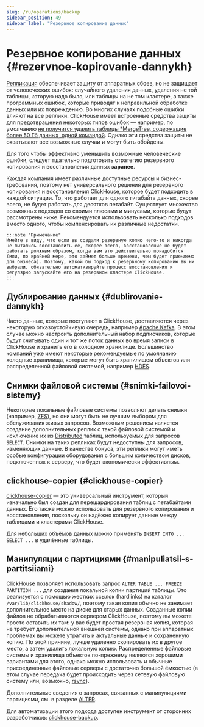 ```yaml
---
slug: /ru/operations/backup
sidebar_position: 49
sidebar_label: "Резервное копирование данных"
---
```


# Резервное копирование данных {#rezervnoe-kopirovanie-dannykh}

[Репликация](../engines/table-engines/mergetree-family/replication.md) обеспечивает защиту от аппаратных сбоев, но не защищает от человеческих ошибок: случайного удаления данных, удаления не той таблицы, которую надо было, или таблицы на не том кластере, а также программных ошибок, которые приводят к неправильной обработке данных или их повреждению. Во многих случаях подобные ошибки влияют на все реплики. ClickHouse имеет встроенные средства защиты для предотвращения некоторых типов ошибок — например, по умолчанию [не получится удалить таблицы \*MergeTree, содержащие более 50 Гб данных, одной командой](server-configuration-parameters/settings.md#max-table-size-to-drop). Однако эти средства защиты не охватывают все возможные случаи и могут быть обойдены.

Для того чтобы эффективно уменьшить возможные человеческие ошибки, следует тщательно подготовить стратегию резервного копирования и восстановления данных **заранее**.

Каждая компания имеет различные доступные ресурсы и бизнес-требования, поэтому нет универсального решения для резервного копирования и восстановления ClickHouse, которое будет подходить в каждой ситуации. То, что работает для одного гигабайта данных, скорее всего, не будет работать для десятков петабайт. Существует множество возможных подходов со своими плюсами и минусами, которые будут рассмотрены ниже. Рекомендуется использовать несколько подходов вместо одного, чтобы компенсировать их различные недостатки.

    :::note "Примечание"
    Имейте в виду, что если вы создали резервную копию чего-то и никогда не пытались восстановить её, скорее всего, восстановление не будет работать должным образом, когда вам это действительно понадобится (или, по крайней мере, это займет больше времени, чем будет приемлемо для бизнеса). Поэтому, какой бы подход к резервному копированию вы ни выбрали, обязательно автоматизируйте процесс восстановления и регулярно запускайте его на резервном кластере ClickHouse.
    :::
## Дублирование данных {#dublirovanie-dannykh}

Часто данные, которые поступают в ClickHouse, доставляются через некоторую отказоустойчивую очередь, например [Apache Kafka](https://kafka.apache.org). В этом случае можно настроить дополнительный набор подписчиков, которые будут считывать один и тот же поток данных во время записи в ClickHouse и хранить его в холодном хранилище. Большинство компаний уже имеют некоторые рекомендуемые по умолчанию холодные хранилища, которые могут быть хранилищем объектов или распределенной файловой системой, например [HDFS](https://hadoop.apache.org/docs/stable/hadoop-project-dist/hadoop-hdfs/HdfsDesign.html).

## Снимки файловой системы {#snimki-failovoi-sistemy}

Некоторые локальные файловые системы позволяют делать снимки (например, [ZFS](https://en.wikipedia.org/wiki/ZFS)), но они могут быть не лучшим выбором для обслуживания живых запросов. Возможным решением является создание дополнительных реплик с такой файловой системой и исключение их из [Distributed](../engines/table-engines/special/distributed.md) таблиц, используемых для запросов `SELECT`. Снимки на таких репликах будут недоступны для запросов, изменяющих данные. В качестве бонуса, эти реплики могут иметь особые конфигурации оборудования с большим количеством дисков, подключенных к серверу, что будет экономически эффективным.

## clickhouse-copier {#clickhouse-copier}

[clickhouse-copier](utilities/clickhouse-copier.md) — это универсальный инструмент, который изначально был создан для перешардирования таблиц с петабайтами данных. Его также можно использовать для резервного копирования и восстановления, поскольку он надёжно копирует данные между таблицами и кластерами ClickHouse.

Для небольших объёмов данных можно применять `INSERT INTO ... SELECT ...` в удалённые таблицы.

## Манипуляции с партициями {#manipuliatsii-s-partitsiiami}

ClickHouse позволяет использовать запрос `ALTER TABLE ... FREEZE PARTITION ...` для создания локальной копии партиций таблицы. Это реализуется с помощью жестких ссылок (hardlinks) на каталог `/var/lib/clickhouse/shadow/`, поэтому такая копия обычно не занимает дополнительное место на диске для старых данных. Созданные копии файлов не обрабатываются сервером ClickHouse, поэтому вы можете просто оставить их там: у вас будет простая резервная копия, которая не требует дополнительной внешней системы, однако при аппаратных проблемах вы можете утратить и актуальные данные и сохраненную копию. По этой причине, лучше удаленно скопировать их в другое место, а затем удалить локальную копию. Распределенные файловые системы и хранилища объектов по-прежнему являются хорошими вариантами для этого, однако можно использовать и обычные присоединенные файловые серверы с достаточно большой ёмкостью (в этом случае передача будет происходить через сетевую файловую систему или, возможно, [rsync](https://en.wikipedia.org/wiki/Rsync)).

Дополнительные сведения о запросах, связанных с манипуляциями партициями, см. в разделе [ALTER](../sql-reference/statements/alter/partition.md#alter_manipulations-with-partitions).

Для автоматизации этого подхода доступен инструмент от сторонних разработчиков: [clickhouse-backup](https://github.com/AlexAkulov/clickhouse-backup).

